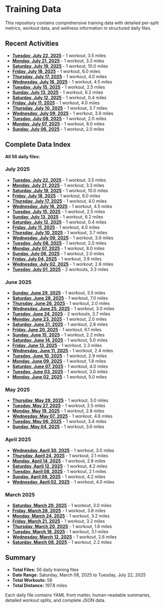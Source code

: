 # Training Data

This repository contains comprehensive training data with detailed per-split metrics, workout data, and wellness information in structured daily files.

## Recent Activities

- **[Tuesday, July 22, 2025](data/2025/07/22.md)** - 1 workout, 3.5 miles
- **[Monday, July 21, 2025](data/2025/07/21.md)** - 1 workout, 3.3 miles
- **[Saturday, July 19, 2025](data/2025/07/19.md)** - 1 workout, 10.0 miles
- **[Friday, July 18, 2025](data/2025/07/18.md)** - 1 workout, 6.0 miles
- **[Thursday, July 17, 2025](data/2025/07/17.md)** - 1 workout, 4.0 miles
- **[Wednesday, July 16, 2025](data/2025/07/16.md)** - 1 workout, 4.5 miles
- **[Tuesday, July 15, 2025](data/2025/07/15.md)** - 1 workout, 2.5 miles
- **[Sunday, July 13, 2025](data/2025/07/13.md)** - 1 workout, 6.2 miles
- **[Saturday, July 12, 2025](data/2025/07/12.md)** - 1 workout, 0.4 miles
- **[Friday, July 11, 2025](data/2025/07/11.md)** - 1 workout, 4.0 miles
- **[Thursday, July 10, 2025](data/2025/07/10.md)** - 1 workout, 3.7 miles
- **[Wednesday, July 09, 2025](data/2025/07/09.md)** - 1 workout, 3.9 miles
- **[Tuesday, July 08, 2025](data/2025/07/08.md)** - 1 workout, 2.0 miles
- **[Monday, July 07, 2025](data/2025/07/07.md)** - 1 workout, 8.0 miles
- **[Sunday, July 06, 2025](data/2025/07/06.md)** - 1 workout, 2.0 miles

## Complete Data Index

**All 56 daily files:** 

### July 2025

- **[Tuesday, July 22, 2025](data/2025/07/22.md)** - 1 workout, 3.5 miles
- **[Monday, July 21, 2025](data/2025/07/21.md)** - 1 workout, 3.3 miles
- **[Saturday, July 19, 2025](data/2025/07/19.md)** - 1 workout, 10.0 miles
- **[Friday, July 18, 2025](data/2025/07/18.md)** - 1 workout, 6.0 miles
- **[Thursday, July 17, 2025](data/2025/07/17.md)** - 1 workout, 4.0 miles
- **[Wednesday, July 16, 2025](data/2025/07/16.md)** - 1 workout, 4.5 miles
- **[Tuesday, July 15, 2025](data/2025/07/15.md)** - 1 workout, 2.5 miles
- **[Sunday, July 13, 2025](data/2025/07/13.md)** - 1 workout, 6.2 miles
- **[Saturday, July 12, 2025](data/2025/07/12.md)** - 1 workout, 0.4 miles
- **[Friday, July 11, 2025](data/2025/07/11.md)** - 1 workout, 4.0 miles
- **[Thursday, July 10, 2025](data/2025/07/10.md)** - 1 workout, 3.7 miles
- **[Wednesday, July 09, 2025](data/2025/07/09.md)** - 1 workout, 3.9 miles
- **[Tuesday, July 08, 2025](data/2025/07/08.md)** - 1 workout, 2.0 miles
- **[Monday, July 07, 2025](data/2025/07/07.md)** - 1 workout, 8.0 miles
- **[Sunday, July 06, 2025](data/2025/07/06.md)** - 1 workout, 2.0 miles
- **[Friday, July 04, 2025](data/2025/07/04.md)** - 1 workout, 3.9 miles
- **[Wednesday, July 02, 2025](data/2025/07/02.md)** - 1 workout, 2.8 miles
- **[Tuesday, July 01, 2025](data/2025/07/01.md)** - 2 workouts, 3.3 miles

### June 2025

- **[Sunday, June 29, 2025](data/2025/06/29.md)** - 1 workout, 3.5 miles
- **[Saturday, June 28, 2025](data/2025/06/28.md)** - 1 workout, 7.0 miles
- **[Thursday, June 26, 2025](data/2025/06/26.md)** - 1 workout, 2.0 miles
- **[Wednesday, June 25, 2025](data/2025/06/25.md)** - 1 workout, 3.0 miles
- **[Tuesday, June 24, 2025](data/2025/06/24.md)** - 2 workouts, 3.7 miles
- **[Monday, June 23, 2025](data/2025/06/23.md)** - 1 workout, 2.0 miles
- **[Saturday, June 21, 2025](data/2025/06/21.md)** - 1 workout, 2.8 miles
- **[Friday, June 20, 2025](data/2025/06/20.md)** - 1 workout, 6.1 miles
- **[Sunday, June 15, 2025](data/2025/06/15.md)** - 1 workout, 2.2 miles
- **[Saturday, June 14, 2025](data/2025/06/14.md)** - 1 workout, 5.0 miles
- **[Friday, June 13, 2025](data/2025/06/13.md)** - 1 workout, 2.3 miles
- **[Wednesday, June 11, 2025](data/2025/06/11.md)** - 1 workout, 2.4 miles
- **[Tuesday, June 10, 2025](data/2025/06/10.md)** - 1 workout, 2.9 miles
- **[Monday, June 09, 2025](data/2025/06/09.md)** - 1 workout, 1.8 miles
- **[Saturday, June 07, 2025](data/2025/06/07.md)** - 1 workout, 4.0 miles
- **[Tuesday, June 03, 2025](data/2025/06/03.md)** - 1 workout, 3.0 miles
- **[Monday, June 02, 2025](data/2025/06/02.md)** - 1 workout, 5.0 miles

### May 2025

- **[Thursday, May 29, 2025](data/2025/05/29.md)** - 1 workout, 3.0 miles
- **[Tuesday, May 27, 2025](data/2025/05/27.md)** - 1 workout, 2.5 miles
- **[Monday, May 19, 2025](data/2025/05/19.md)** - 1 workout, 2.8 miles
- **[Wednesday, May 07, 2025](data/2025/05/07.md)** - 1 workout, 4.6 miles
- **[Tuesday, May 06, 2025](data/2025/05/06.md)** - 1 workout, 3.4 miles
- **[Sunday, May 04, 2025](data/2025/05/04.md)** - 1 workout, 3.6 miles

### April 2025

- **[Wednesday, April 30, 2025](data/2025/04/30.md)** - 1 workout, 3.0 miles
- **[Thursday, April 24, 2025](data/2025/04/24.md)** - 1 workout, 2.1 miles
- **[Monday, April 14, 2025](data/2025/04/14.md)** - 1 workout, 2.8 miles
- **[Saturday, April 12, 2025](data/2025/04/12.md)** - 1 workout, 4.2 miles
- **[Tuesday, April 08, 2025](data/2025/04/08.md)** - 1 workout, 2.1 miles
- **[Sunday, April 06, 2025](data/2025/04/06.md)** - 1 workout, 4.2 miles
- **[Wednesday, April 02, 2025](data/2025/04/02.md)** - 1 workout, 4.0 miles

### March 2025

- **[Saturday, March 29, 2025](data/2025/03/29.md)** - 1 workout, 3.0 miles
- **[Friday, March 28, 2025](data/2025/03/28.md)** - 1 workout, 3.8 miles
- **[Monday, March 24, 2025](data/2025/03/24.md)** - 1 workout, 3.2 miles
- **[Friday, March 21, 2025](data/2025/03/21.md)** - 1 workout, 3.2 miles
- **[Thursday, March 20, 2025](data/2025/03/20.md)** - 1 workout, 1.6 miles
- **[Tuesday, March 18, 2025](data/2025/03/18.md)** - 1 workout, 3.1 miles
- **[Wednesday, March 12, 2025](data/2025/03/12.md)** - 1 workout, 2.6 miles
- **[Saturday, March 08, 2025](data/2025/03/08.md)** - 1 workout, 2.2 miles

## Summary

- **Total Files:** 56 daily training files
- **Date Range:** Saturday, March 08, 2025 to Tuesday, July 22, 2025
- **Total Workouts:** 58
- **Total Distance:** 197.8 miles

Each daily file contains YAML front matter, human-readable summaries, detailed workout splits, and complete JSON data.
